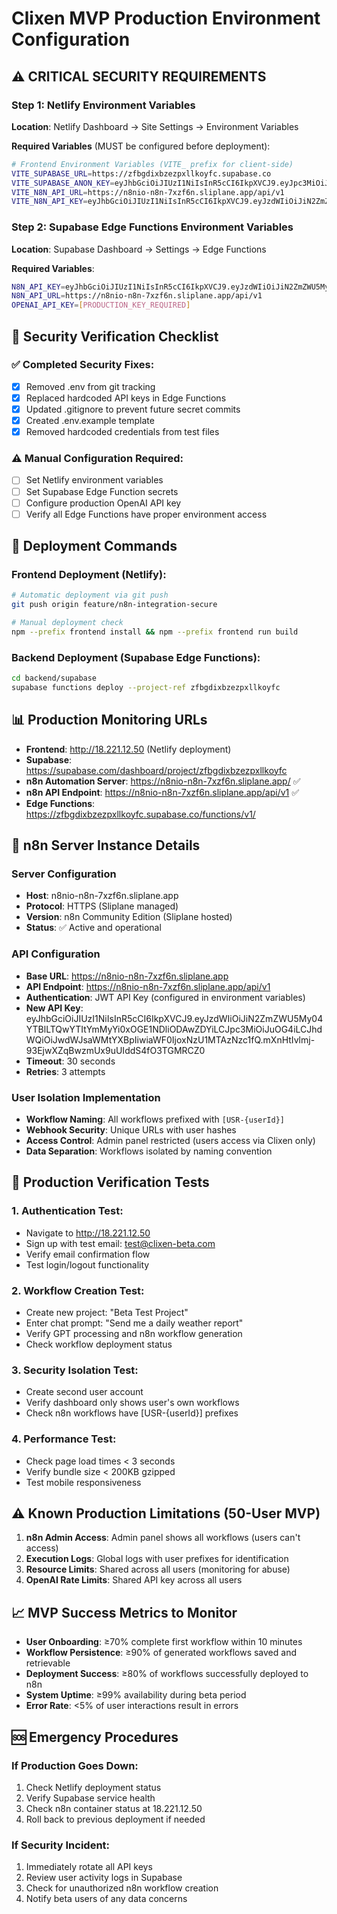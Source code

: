 # Clixen MVP Production Environment Configuration

## ⚠️ CRITICAL SECURITY REQUIREMENTS

### Step 1: Netlify Environment Variables
**Location**: Netlify Dashboard → Site Settings → Environment Variables

**Required Variables** (MUST be configured before deployment):
```bash
# Frontend Environment Variables (VITE_ prefix for client-side)
VITE_SUPABASE_URL=https://zfbgdixbzezpxllkoyfc.supabase.co
VITE_SUPABASE_ANON_KEY=eyJhbGciOiJIUzI1NiIsInR5cCI6IkpXVCJ9.eyJpc3MiOiJzdXBhYmFzZSIsInJlZiI6InpmYmdkaXhiemV6cHhsbGtveWZjIiwicm9sZSI6ImFub24iLCJpYXQiOjE3NTMwNDYzOTcsImV4cCI6MjA2ODYyMjM5N30.RIDf8tMNfcrVJsA_AhobZBU_H4gUHp6imiIFmzOFapw
VITE_N8N_API_URL=https://n8nio-n8n-7xzf6n.sliplane.app/api/v1
VITE_N8N_API_KEY=eyJhbGciOiJIUzI1NiIsInR5cCI6IkpXVCJ9.eyJzdWIiOiJiN2ZmZWU5My04YTBlLTQwYTItYmMyYi0xOGE1NDliODAwZDYiLCJpc3MiOiJuOG4iLCJhdWQiOiJwdWJsaWMtYXBpIiwiaWF0IjoxNzU1MTAzNzc1fQ.mXnHtIvlmj-93EjwXZqBwzmUx9uUIddS4fO3TGMRCZ0
```

### Step 2: Supabase Edge Functions Environment Variables  
**Location**: Supabase Dashboard → Settings → Edge Functions

**Required Variables**:
```bash
N8N_API_KEY=eyJhbGciOiJIUzI1NiIsInR5cCI6IkpXVCJ9.eyJzdWIiOiJiN2ZmZWU5My04YTBlLTQwYTItYmMyYi0xOGE1NDliODAwZDYiLCJpc3MiOiJuOG4iLCJhdWQiOiJwdWJsaWMtYXBpIiwiaWF0IjoxNzU1MTAzNzc1fQ.mXnHtIvlmj-93EjwXZqBwzmUx9uUIddS4fO3TGMRCZ0
N8N_API_URL=https://n8nio-n8n-7xzf6n.sliplane.app/api/v1
OPENAI_API_KEY=[PRODUCTION_KEY_REQUIRED]
```

## 🔐 Security Verification Checklist

### ✅ Completed Security Fixes:
- [x] Removed .env from git tracking
- [x] Replaced hardcoded API keys in Edge Functions
- [x] Updated .gitignore to prevent future secret commits  
- [x] Created .env.example template
- [x] Removed hardcoded credentials from test files

### ⚠️ Manual Configuration Required:
- [ ] Set Netlify environment variables
- [ ] Set Supabase Edge Function secrets
- [ ] Configure production OpenAI API key
- [ ] Verify all Edge Functions have proper environment access

## 🚀 Deployment Commands

### Frontend Deployment (Netlify):
```bash
# Automatic deployment via git push
git push origin feature/n8n-integration-secure

# Manual deployment check
npm --prefix frontend install && npm --prefix frontend run build
```

### Backend Deployment (Supabase Edge Functions):
```bash
cd backend/supabase
supabase functions deploy --project-ref zfbgdixbzezpxllkoyfc
```

## 📊 Production Monitoring URLs

- **Frontend**: http://18.221.12.50 (Netlify deployment)
- **Supabase**: https://supabase.com/dashboard/project/zfbgdixbzezpxllkoyfc  
- **n8n Automation Server**: https://n8nio-n8n-7xzf6n.sliplane.app/ ✅
- **n8n API Endpoint**: https://n8nio-n8n-7xzf6n.sliplane.app/api/v1 ✅
- **Edge Functions**: https://zfbgdixbzezpxllkoyfc.supabase.co/functions/v1/

## 🤖 n8n Server Instance Details

### **Server Configuration**
- **Host**: n8nio-n8n-7xzf6n.sliplane.app
- **Protocol**: HTTPS (Sliplane managed)
- **Version**: n8n Community Edition (Sliplane hosted)
- **Status**: ✅ Active and operational

### **API Configuration**
- **Base URL**: https://n8nio-n8n-7xzf6n.sliplane.app
- **API Endpoint**: https://n8nio-n8n-7xzf6n.sliplane.app/api/v1
- **Authentication**: JWT API Key (configured in environment variables)
- **New API Key**: eyJhbGciOiJIUzI1NiIsInR5cCI6IkpXVCJ9.eyJzdWIiOiJiN2ZmZWU5My04YTBlLTQwYTItYmMyYi0xOGE1NDliODAwZDYiLCJpc3MiOiJuOG4iLCJhdWQiOiJwdWJsaWMtYXBpIiwiaWF0IjoxNzU1MTAzNzc1fQ.mXnHtIvlmj-93EjwXZqBwzmUx9uUIddS4fO3TGMRCZ0
- **Timeout**: 30 seconds
- **Retries**: 3 attempts

### **User Isolation Implementation**
- **Workflow Naming**: All workflows prefixed with `[USR-{userId}]`
- **Webhook Security**: Unique URLs with user hashes
- **Access Control**: Admin panel restricted (users access via Clixen only)
- **Data Separation**: Workflows isolated by naming convention

## 🧪 Production Verification Tests

### 1. Authentication Test:
- Navigate to http://18.221.12.50
- Sign up with test email: test@clixen-beta.com  
- Verify email confirmation flow
- Test login/logout functionality

### 2. Workflow Creation Test:  
- Create new project: "Beta Test Project"
- Enter chat prompt: "Send me a daily weather report"
- Verify GPT processing and n8n workflow generation
- Check workflow deployment status

### 3. Security Isolation Test:
- Create second user account
- Verify dashboard only shows user's own workflows
- Check n8n workflows have [USR-{userId}] prefixes

### 4. Performance Test:
- Check page load times < 3 seconds
- Verify bundle size < 200KB gzipped  
- Test mobile responsiveness

## ⚠️ Known Production Limitations (50-User MVP)

1. **n8n Admin Access**: Admin panel shows all workflows (users can't access)
2. **Execution Logs**: Global logs with user prefixes for identification  
3. **Resource Limits**: Shared across all users (monitoring for abuse)
4. **OpenAI Rate Limits**: Shared API key across all users

## 📈 MVP Success Metrics to Monitor

- **User Onboarding**: ≥70% complete first workflow within 10 minutes
- **Workflow Persistence**: ≥90% of generated workflows saved and retrievable  
- **Deployment Success**: ≥80% of workflows successfully deployed to n8n
- **System Uptime**: ≥99% availability during beta period
- **Error Rate**: <5% of user interactions result in errors

## 🆘 Emergency Procedures

### If Production Goes Down:
1. Check Netlify deployment status
2. Verify Supabase service health  
3. Check n8n container status at 18.221.12.50
4. Roll back to previous deployment if needed

### If Security Incident:
1. Immediately rotate all API keys
2. Review user activity logs in Supabase
3. Check for unauthorized n8n workflow creation
4. Notify beta users of any data concerns
